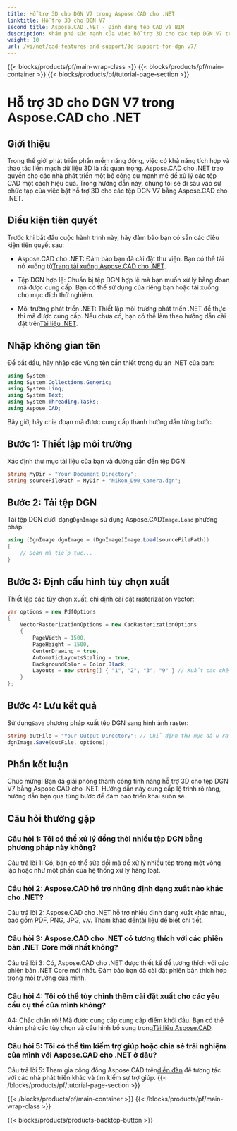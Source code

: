 ```yaml
---
title: Hỗ trợ 3D cho DGN V7 trong Aspose.CAD cho .NET
linktitle: Hỗ trợ 3D cho DGN V7
second_title: Aspose.CAD .NET - Định dạng tệp CAD và BIM
description: Khám phá sức mạnh của việc hỗ trợ 3D cho các tệp DGN V7 trong Aspose.CAD cho .NET. Hãy làm theo hướng dẫn từng bước của chúng tôi để tích hợp và thao tác dễ dàng với các tệp CAD.
weight: 10
url: /vi/net/cad-features-and-support/3d-support-for-dgn-v7/
---
```


{{< blocks/products/pf/main-wrap-class >}}
{{< blocks/products/pf/main-container >}}
{{< blocks/products/pf/tutorial-page-section >}}

# Hỗ trợ 3D cho DGN V7 trong Aspose.CAD cho .NET

## Giới thiệu

Trong thế giới phát triển phần mềm năng động, việc có khả năng tích hợp và thao tác liền mạch dữ liệu 3D là rất quan trọng. Aspose.CAD cho .NET trao quyền cho các nhà phát triển một bộ công cụ mạnh mẽ để xử lý các tệp CAD một cách hiệu quả. Trong hướng dẫn này, chúng tôi sẽ đi sâu vào sự phức tạp của việc bật hỗ trợ 3D cho các tệp DGN V7 bằng Aspose.CAD cho .NET.

## Điều kiện tiên quyết

Trước khi bắt đầu cuộc hành trình này, hãy đảm bảo bạn có sẵn các điều kiện tiên quyết sau:

-  Aspose.CAD cho .NET: Đảm bảo bạn đã cài đặt thư viện. Bạn có thể tải nó xuống từ[Trang tải xuống Aspose.CAD cho .NET](https://releases.aspose.com/cad/net/).

- Tệp DGN hợp lệ: Chuẩn bị tệp DGN hợp lệ mà bạn muốn xử lý bằng đoạn mã được cung cấp. Bạn có thể sử dụng của riêng bạn hoặc tải xuống cho mục đích thử nghiệm.

- Môi trường phát triển .NET: Thiết lập môi trường phát triển .NET để thực thi mã được cung cấp. Nếu chưa có, bạn có thể làm theo hướng dẫn cài đặt trên[Tài liệu .NET](https://docs.microsoft.com/en-us/dotnet/core/install/).

## Nhập không gian tên

Để bắt đầu, hãy nhập các vùng tên cần thiết trong dự án .NET của bạn:

```csharp
using System;
using System.Collections.Generic;
using System.Linq;
using System.Text;
using System.Threading.Tasks;
using Aspose.CAD;
```

Bây giờ, hãy chia đoạn mã được cung cấp thành hướng dẫn từng bước.

## Bước 1: Thiết lập môi trường

Xác định thư mục tài liệu của bạn và đường dẫn đến tệp DGN:

```csharp
string MyDir = "Your Document Directory";
string sourceFilePath = MyDir + "Nikon_D90_Camera.dgn";
```

## Bước 2: Tải tệp DGN

 Tải tệp DGN dưới dạng`DgnImage` sử dụng Aspose.CAD`Image.Load` phương pháp:

```csharp
using (DgnImage dgnImage = (DgnImage)Image.Load(sourceFilePath))
{
    // Đoạn mã tiếp tục...
}
```

## Bước 3: Định cấu hình tùy chọn xuất

Thiết lập các tùy chọn xuất, chỉ định cài đặt rasterization vector:

```csharp
var options = new PdfOptions
{
    VectorRasterizationOptions = new CadRasterizationOptions
    {
        PageWidth = 1500,
        PageHeight = 1500,
        CenterDrawing = true,
        AutomaticLayoutsScaling = true,
        BackgroundColor = Color.Black,
        Layouts = new string[] { "1", "2", "3", "9" } // Xuất các chế độ xem cụ thể
    }
};
```

## Bước 4: Lưu kết quả

 Sử dụng`Save` phương pháp xuất tệp DGN sang hình ảnh raster:

```csharp
string outFile = "Your Output Directory"; // Chỉ định thư mục đầu ra
dgnImage.Save(outFile, options);
```

## Phần kết luận

Chúc mừng! Bạn đã giải phóng thành công tính năng hỗ trợ 3D cho tệp DGN V7 bằng Aspose.CAD cho .NET. Hướng dẫn này cung cấp lộ trình rõ ràng, hướng dẫn bạn qua từng bước để đảm bảo triển khai suôn sẻ.

## Câu hỏi thường gặp

### Câu hỏi 1: Tôi có thể xử lý đồng thời nhiều tệp DGN bằng phương pháp này không?

Câu trả lời 1: Có, bạn có thể sửa đổi mã để xử lý nhiều tệp trong một vòng lặp hoặc như một phần của hệ thống xử lý hàng loạt.

### Câu hỏi 2: Aspose.CAD hỗ trợ những định dạng xuất nào khác cho .NET?

 Câu trả lời 2: Aspose.CAD cho .NET hỗ trợ nhiều định dạng xuất khác nhau, bao gồm PDF, PNG, JPG, v.v. Tham khảo đến[tài liệu](https://reference.aspose.com/cad/net/) để biết chi tiết.

### Câu hỏi 3: Aspose.CAD cho .NET có tương thích với các phiên bản .NET Core mới nhất không?

Câu trả lời 3: Có, Aspose.CAD cho .NET được thiết kế để tương thích với các phiên bản .NET Core mới nhất. Đảm bảo bạn đã cài đặt phiên bản thích hợp trong môi trường của mình.

### Câu hỏi 4: Tôi có thể tùy chỉnh thêm cài đặt xuất cho các yêu cầu cụ thể của mình không?

 A4: Chắc chắn rồi! Mã được cung cấp cung cấp điểm khởi đầu. Bạn có thể khám phá các tùy chọn và cấu hình bổ sung trong[Tài liệu Aspose.CAD](https://reference.aspose.com/cad/net/).

### Câu hỏi 5: Tôi có thể tìm kiếm trợ giúp hoặc chia sẻ trải nghiệm của mình với Aspose.CAD cho .NET ở đâu?

Câu trả lời 5: Tham gia cộng đồng Aspose.CAD trên[diễn đàn](https://forum.aspose.com/c/cad/19) để tương tác với các nhà phát triển khác và tìm kiếm sự trợ giúp.
{{< /blocks/products/pf/tutorial-page-section >}}

{{< /blocks/products/pf/main-container >}}
{{< /blocks/products/pf/main-wrap-class >}}

{{< blocks/products/products-backtop-button >}}
